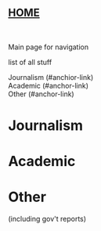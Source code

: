 [HOME](./README.md)
---

<br>

Main page for navigation

list of all stuff

Journalism (#anchior-link)  
Academic (#anchor-link)  
Other (#anchor-link)  

# Journalism


# Academic


# Other 
(including gov't reports)
